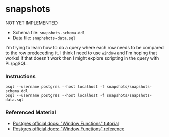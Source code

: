 # snapshots

NOT YET IMPLEMENTED

* Schema file: `snapshots-schema.ddl`
* Data file: `snaphshots-data.sql`

I'm trying to learn how to do a query where each row needs to be compared to the row predeceding it. I think I need to
use `window` and I'm hoping that works! If that doesn't work then I might explore scripting in the query with PL/pgSQL.

### Instructions

```
psql --username postgres --host localhost -f snapshots/snapshots-schema.ddl 
psql --username postgres --host localhost -f snapshots/snapshots-data.sql
```


### Referenced Material

* [Postgres official docs: "Window Functions" tutorial](https://www.postgresql.org/docs/13/tutorial-window.html)
* [Postgres official docs: "Window Functions" reference](https://www.postgresql.org/docs/13/functions-window.html)